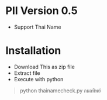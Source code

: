 # PII Version 0.5
- Support Thai Name 

# Installation
- Download This  as zip file
- Extract file
- Execute  with python 

>python thainamecheck.py กมลทิพย์
>

